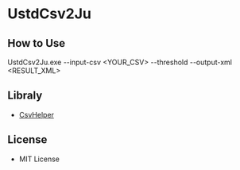 UstdCsv2Ju
==========

How to Use
---------------------

UstdCsv2Ju.exe --input-csv <YOUR_CSV> --threshold <NUMBER> --output-xml <RESULT_XML>

Libraly
---------------------

* [CsvHelper](http://joshclose.github.io/CsvHelper/)

License
---------------------

* MIT License
